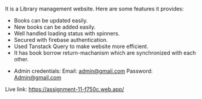 It is a Library management website. Here are some features it provides:
- Books can be updated easily.
- New books can be added easily. 
- Well handled loading status with spinners.
- Secured with firebase authentication.
- Used Tanstack Query to make website more efficient.
- It has book borrow return-machanism which are synchronized with each other.


* Admin credentials:
Email: admin@gmail.com
Password: Admin@gmail.com

Live link: https://assignment-11-f750c.web.app/